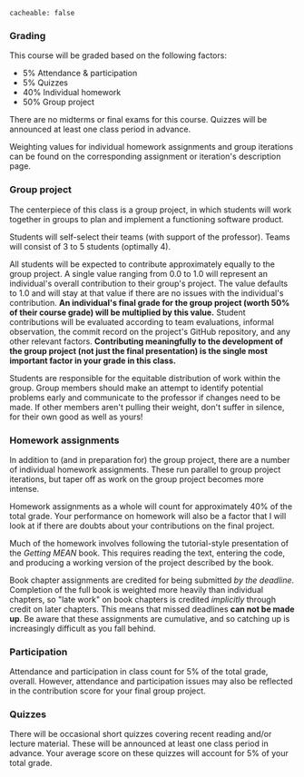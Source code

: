 ```
cacheable: false
```

### Grading

This course will be graded based on the following factors:

* 5% Attendance & participation
* 5% Quizzes
* 40% Individual homework
* 50% Group project

There are no midterms or final exams for this course. Quizzes will be announced at least one class period in advance.

Weighting values for individual homework assignments and group iterations can be found on the corresponding assignment or iteration's description page.

### Group project

The centerpiece of this class is a group project, in which students will work together in groups to plan and implement a functioning software product.

Students will self-select their teams (with support of the professor). Teams will consist of 3 to 5 students (optimally 4).

All students will be expected to contribute approximately equally to the group project. A single value ranging from 0.0 to 1.0 will represent an individual's overall contribution to their group's project. The value defaults to 1.0 and will stay at that value if there are no issues with the individual's contribution. **An individual's final grade for the group project (worth 50% of their course grade) will be multiplied by this value.** Student contributions will be evaluated according to team evaluations, informal observation, the commit record on the project's GitHub repository, and any other relevant factors. **Contributing meaningfully to the development of the group project (not just the final presentation) is the single most important factor in your grade in this class.**

Students are responsible for the equitable distribution of work within the group. Group members should make an attempt to identify potential problems early and communicate to the professor if changes need to be made. If other members aren't pulling their weight, don't suffer in silence, for their own good as well as yours!

### Homework assignments

In addition to (and in preparation for) the group project, there are a number of individual homework assignments. These run parallel to group project iterations, but taper off as work on the group project becomes more intense.

Homework assignments as a whole will count for approximately 40% of the total grade. Your performance on homework will also be a factor that I will look at if there are doubts about your contributions on the final project.

Much of the homework involves following the tutorial-style presentation of the *Getting MEAN* book. This requires reading the text, entering the code, and producing a working version of the project described by the book.

Book chapter assignments are credited for being submitted *by the deadline*. Completion of the full book is weighted more heavily than individual chapters, so "late work" on book chapters is credited *implicitly* through credit on later chapters. This means that missed deadlines **can not be made up**. Be aware that these assignments are cumulative, and so catching up is increasingly difficult as you fall behind.

### Participation

Attendance and participation in class count for 5% of the total grade, overall.
However, attendance and participation issues may also be reflected in the contribution score for your final group project.

### Quizzes

There will be occasional short quizzes covering recent reading and/or lecture material. These will be announced at least one class period in advance. Your average score on these quizzes will account for 5% of your total grade.
